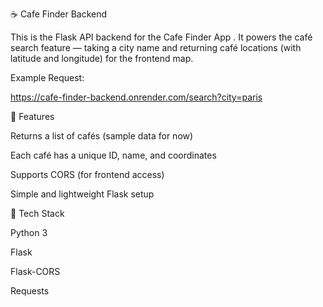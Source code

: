 ☕ Cafe Finder Backend

This is the Flask API backend for the Cafe Finder App
.
It powers the café search feature — taking a city name and returning café locations (with latitude and longitude) for the frontend map.

Example Request:

https://cafe-finder-backend.onrender.com/search?city=paris

🚀 Features

Returns a list of cafés (sample data for now)

Each café has a unique ID, name, and coordinates

Supports CORS (for frontend access)

Simple and lightweight Flask setup

🧠 Tech Stack

Python 3

Flask

Flask-CORS

Requests
